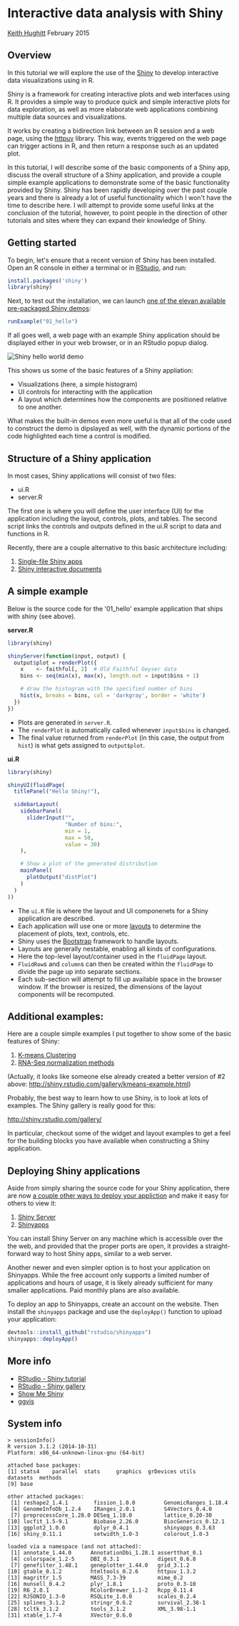 Interactive data analysis with Shiny
====================================

[Keith Hughitt](mailto:khughitt@umd.edu)
February 2015

Overview
--------

In this tutorial we will explore the use of the [Shiny](http://shiny.rstudio.com/) 
to develop interactive data visualizations using in R.

Shiny is a framework for creating interactive plots and web interfaces using R.
It provides a simple way to produce quick and simple interactive plots for data
exploration, as well as more elaborate web applications combining multiple data
sources and visualizations.

It works by creating a bidirection link between an R session and a web page,
using the [httpuv](https://github.com/rstudio/httpuv) library. This way, events
triggered on the web page can trigger actions in R, and then return a response
such as an updated plot.

In this tutorial, I will describe some of the basic components of a Shiny app,
discuss the overall structure of a Shiny application, and provide a couple
simple example applications to demonstrate some of the basic functionality
provided by Shiny. Shiny has been rapidly developing over the past couple
years and there is already a lot of useful functionality which I won't have the
time to describe here. I will attempt to provide some useful links at the
conclusion of the tutorial, however, to point people in the direction of other
tutorials and sites where they can expand their knowledge of Shiny.

Getting started
---------------

To begin, let's ensure that a recent version of Shiny has been installed. Open
an R console in either a terminal or in [RStudio](http://www.rstudio.com/), and
run:

```r
install.packages('shiny')
library(shiny)
```

Next, to test out the installation, we can launch [one of the elevan available
pre-packaged Shiny demos](http://shiny.rstudio.com/tutorial/lesson1/#GoFurther):

```r
runExample("01_hello")
```

If all goes well, a web page with an example Shiny application should be displayed either in your web browser, or
in an RStudio popup dialog.

![Shiny hello world demo](images/shiny-hello-world.png)

This shows us some of the basic features of a Shiny appliation:

- Visualizations (here, a simple histogram)
- UI controls for interacting with the application
- A layout which determines how the components are positioned relative to one
    another.

What makes the built-in demos even more useful is that all of the code used to
construct the demo is dipslayed as well, with the dynamic portions of the code
highlighted each time a control is modified.

Structure of a Shiny application
--------------------------------

In most cases, Shiny applications will consist of two files:

- ui.R
- server.R

The first one is where you will define the user interface (UI) for the
application including the layout, controls, plots, and tables. The second
script links the controls and outputs defined in the ui.R script to data and
functions in R.

Recently, there are a couple alternative to this basic architecture including:

1. [Single-file Shiny apps](http://shiny.rstudio.com/articles/single-file.html)
2. [Shiny interactive documents](http://rmarkdown.rstudio.com/authoring_shiny.html)

A simple example
----------------

Below is the source code for the '01_hello' example application that ships with
shiny (see above).

**server.R**

```r
library(shiny)

shinyServer(function(input, output) {
  output$plot = renderPlot({
    x    <- faithful[, 2]  # Old Faithful Geyser data
    bins <- seq(min(x), max(x), length.out = input$bins + 1)

    # draw the histogram with the specified number of bins
    hist(x, breaks = bins, col = 'darkgray', border = 'white')
  })
})
```

- Plots are generated in `server.R`.
- The `renderPlot` is automatically called whenever `input$bins` is changed.
- The final value returned from `renderPlot` (in this case, the output from
    `hist`) is what gets assigned to `output$plot`.

**ui.R**

```r
library(shiny)

shinyUI(fluidPage(
  titlePanel("Hello Shiny!"),

  sidebarLayout(
    sidebarPanel(
      sliderInput("",
                  "Number of bins:",
                  min = 1,
                  max = 50,
                  value = 30)
    ),

    # Show a plot of the generated distribution
    mainPanel(
      plotOutput("distPlot")
    )
  )
))
```

- The `ui.R` file is where the layout and UI componenets for a Shiny
    application are described.
- Each application will use one or more [layouts](http://shiny.rstudio.com/articles/layout-guide.html) to determine
    the placement of plots, text, controls, etc.
- Shiny uses the [Bootstrap](http://getbootstrap.com/) framework to handle
    layouts.
- Layouts are generally nestable, enabling all kinds of configurations.
- Here the top-level layout/container used in the `fluidPage` layout.
- `FluidRow`s and `column`s can then be created within the `fluidPage` to
    divide the page up into separate sections.
- Each sub-section will attempt to fill up available space in the browser
    window. If the browser is resized, the dimensions of the layout components
    will be recomputed.

Additional examples:
--------------------

Here are a couple simple examples I put together to show some of the basic
features of Shiny:

1. [K-means Clustering](demo1/)
2. [RNA-Seq normalization methods](demo2/)

(Actually, it looks like someone else already created a better version of #2
above: http://shiny.rstudio.com/gallery/kmeans-example.html)

Probably, the best way to learn how to use Shiny, is to look at lots of
examples. The Shiny gallery is really good for this:

http://shiny.rstudio.com/gallery/

In particular, checkout some of the widget and layout examples to get a feel
for the building blocks you have available when constructing a Shiny
application.

Deploying Shiny applications
----------------------------

Aside from simply sharing the source code for your Shiny application, there are
now [a couple other ways to deploy your
appliction](http://shiny.rstudio.com/deploy/) and make it easy for others to
view it:

1. [Shiny Server](http://www.rstudio.com/products/shiny/shiny-server/)
2. [Shinyapps](https://www.shinyapps.io/)

You can install Shiny Server on any machine which is accessible over the the
web, and provided that the proper ports are open, it provides a
straight-forward way to host Shiny apps, similar to a web server.

Another newer and even simpler option is to host your application on
Shinyapps. While the free account only supports a limited number of
applications and hours of usage, it is likely already sufficient for many
smaller applications. Paid monthly plans are also available.

To deploy an app to Shinyapps, create an account on the website. Then install
the `shinyapps` package and use the `deployApp()` function to upload your
application:

```r
devtools::install_github("rstudio/shinyapps")
shinyapps::deployApp()
```

More info
---------

- [RStudio - Shiny tutorial](http://shiny.rstudio.com/tutorial/)
- [RStudio - Shiny gallery](http://shiny.rstudio.com/gallery/)
- [Show Me Shiny](http://www.showmeshiny.com/)
- [ggvis](http://ggvis.rstudio.com/interactivity.html) 

System info
-----------

```
> sessionInfo()
R version 3.1.2 (2014-10-31)
Platform: x86_64-unknown-linux-gnu (64-bit)

attached base packages:
[1] stats4    parallel  stats     graphics  grDevices utils     datasets  methods  
[9] base     

other attached packages:
 [1] reshape2_1.4.1        fission_1.0.0         GenomicRanges_1.18.4 
 [4] GenomeInfoDb_1.2.4    IRanges_2.0.1         S4Vectors_0.4.0      
 [7] preprocessCore_1.28.0 DESeq_1.18.0          lattice_0.20-30      
[10] locfit_1.5-9.1        Biobase_2.26.0        BiocGenerics_0.12.1  
[13] ggplot2_1.0.0         dplyr_0.4.1           shinyapps_0.3.63     
[16] shiny_0.11.1          setwidth_1.0-3        colorout_1.0-3       

loaded via a namespace (and not attached):
 [1] annotate_1.44.0      AnnotationDbi_1.28.1 assertthat_0.1      
 [4] colorspace_1.2-5     DBI_0.3.1            digest_0.6.8        
 [7] genefilter_1.48.1    geneplotter_1.44.0   grid_3.1.2          
[10] gtable_0.1.2         htmltools_0.2.6      httpuv_1.3.2        
[13] magrittr_1.5         MASS_7.3-39          mime_0.2            
[16] munsell_0.4.2        plyr_1.8.1           proto_0.3-10        
[19] R6_2.0.1             RColorBrewer_1.1-2   Rcpp_0.11.4         
[22] RJSONIO_1.3-0        RSQLite_1.0.0        scales_0.2.4        
[25] splines_3.1.2        stringr_0.6.2        survival_2.38-1     
[28] tcltk_3.1.2          tools_3.1.2          XML_3.98-1.1        
[31] xtable_1.7-4         XVector_0.6.0     
```
